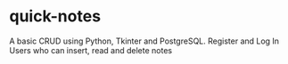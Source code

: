 # quick-notes
A basic CRUD using Python, Tkinter and PostgreSQL. 
Register and Log In Users who can insert, read and delete notes
